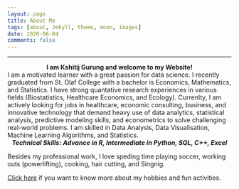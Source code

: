 ```yaml
---
layout: page
title: About Me
tags: [about, Jekyll, theme, moon, images]
date: 2020-06-04
comments: false
---
```

<hr />
<strong> <center> I am Kshitij Gurung and welcome to my Website!</center></strong> 
I am a motivated learner with a great passion for data science. I recently graduated from St. Olaf College with a bachelor is Economics, Mathematics, and Statistics. I have strong quantative research experiences in various fields (Biostatistics, Healthcare Economics, and Ecology). Currenlty, I am actively looking for jobs in healthcare, economic consulting, business, and innovative technology that demand heavy use of data analytics, statistical analysis, predictive modeling skills, and econometrics to solve challenging real-world problems. I am skilled in Data Analysis, Data Visualisation, Machine Learning Algorithms, and Statistics. 

<center> <i> <b>Technical Skills: Advance in R, Intermediate in Python, SQL, C++, Excel</b> </i></center>


Besides my professional work, I love speding time playing soccer, working outs (powerlifting), cooking, hair cutting, and Singnig. 

[Click here](https://gurungkshitij.github.io/projects/) if you want to know more about my hobbies and fun activities. 
 
